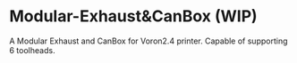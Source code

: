 # Modular-Exhaust&CanBox (WIP)
A Modular Exhaust and CanBox for Voron2.4 printer. Capable of supporting 6 toolheads.

